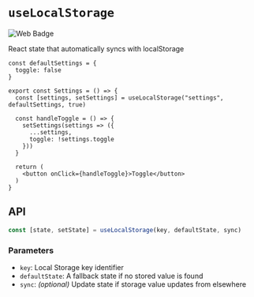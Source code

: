 # `useLocalStorage`

![Web Badge](https://img.shields.io/badge/-Web-blueviolet)

React state that automatically syncs with localStorage

```tsx
const defaultSettings = {
  toggle: false
}

export const Settings = () => {
  const [settings, setSettings] = useLocalStorage("settings", defaultSettings, true)

  const handleToggle = () => {
    setSettings(settings => ({
      ...settings,
      toggle: !settings.toggle
    }))
  }

  return (
    <button onClick={handleToggle}>Toggle</button>
  )
}
```

## API

```ts
const [state, setState] = useLocalStorage(key, defaultState, sync)
```

### Parameters

- `key`: Local Storage key identifier
- `defaultState`: A fallback state if no stored value is found
- `sync`: _(optional)_ Update state if storage value updates from elsewhere
